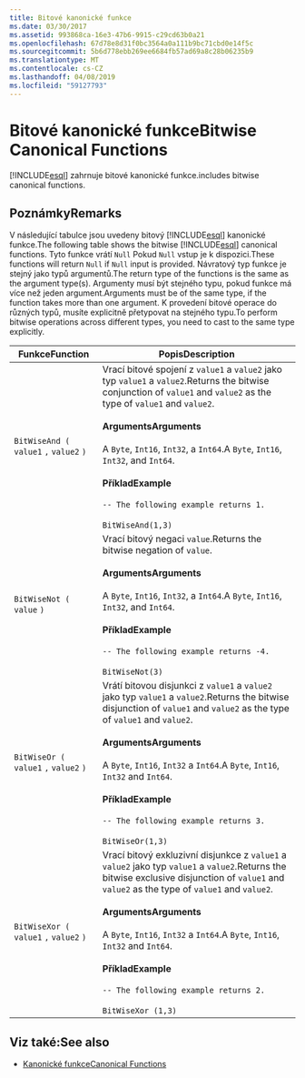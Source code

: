 ```yaml
---
title: Bitové kanonické funkce
ms.date: 03/30/2017
ms.assetid: 993868ca-16e3-47b6-9915-c29cd63b0a21
ms.openlocfilehash: 67d78e8d31f0bc3564a0a111b9bc71cbd0e14f5c
ms.sourcegitcommit: 5b6d778ebb269ee6684fb57ad69a8c28b06235b9
ms.translationtype: MT
ms.contentlocale: cs-CZ
ms.lasthandoff: 04/08/2019
ms.locfileid: "59127793"
---
```

# <a name="bitwise-canonical-functions"></a><span data-ttu-id="ec91b-102">Bitové kanonické funkce</span><span class="sxs-lookup"><span data-stu-id="ec91b-102">Bitwise Canonical Functions</span></span>
[!INCLUDE[esql](../../../../../../includes/esql-md.md)] <span data-ttu-id="ec91b-103">zahrnuje bitové kanonické funkce.</span><span class="sxs-lookup"><span data-stu-id="ec91b-103">includes bitwise canonical functions.</span></span>  
  
## <a name="remarks"></a><span data-ttu-id="ec91b-104">Poznámky</span><span class="sxs-lookup"><span data-stu-id="ec91b-104">Remarks</span></span>  
 <span data-ttu-id="ec91b-105">V následující tabulce jsou uvedeny bitový [!INCLUDE[esql](../../../../../../includes/esql-md.md)] kanonické funkce.</span><span class="sxs-lookup"><span data-stu-id="ec91b-105">The following table shows the bitwise [!INCLUDE[esql](../../../../../../includes/esql-md.md)] canonical functions.</span></span> <span data-ttu-id="ec91b-106">Tyto funkce vrátí `Null` Pokud `Null` vstup je k dispozici.</span><span class="sxs-lookup"><span data-stu-id="ec91b-106">These functions will return `Null` if `Null` input is provided.</span></span> <span data-ttu-id="ec91b-107">Návratový typ funkce je stejný jako typů argumentů.</span><span class="sxs-lookup"><span data-stu-id="ec91b-107">The return type of the functions is the same as the argument type(s).</span></span> <span data-ttu-id="ec91b-108">Argumenty musí být stejného typu, pokud funkce má více než jeden argument.</span><span class="sxs-lookup"><span data-stu-id="ec91b-108">Arguments must be of the same type, if the function takes more than one argument.</span></span> <span data-ttu-id="ec91b-109">K provedení bitové operace do různých typů, musíte explicitně přetypovat na stejného typu.</span><span class="sxs-lookup"><span data-stu-id="ec91b-109">To perform bitwise operations across different types, you need to cast to the same type explicitly.</span></span>  
  
|<span data-ttu-id="ec91b-110">Funkce</span><span class="sxs-lookup"><span data-stu-id="ec91b-110">Function</span></span>|<span data-ttu-id="ec91b-111">Popis</span><span class="sxs-lookup"><span data-stu-id="ec91b-111">Description</span></span>|  
|--------------|-----------------|  
|`BitWiseAnd (` `value1` `,`  `value2` `)`|<span data-ttu-id="ec91b-112">Vrací bitové spojení z `value1` a `value2` jako typ `value1` a `value2`.</span><span class="sxs-lookup"><span data-stu-id="ec91b-112">Returns the bitwise conjunction of `value1` and `value2` as the type of `value1` and `value2`.</span></span><br /><br /> **<span data-ttu-id="ec91b-113">Arguments</span><span class="sxs-lookup"><span data-stu-id="ec91b-113">Arguments</span></span>**<br /><br /> <span data-ttu-id="ec91b-114">A `Byte`, `Int16`, `Int32`, a `Int64`.</span><span class="sxs-lookup"><span data-stu-id="ec91b-114">A `Byte`, `Int16`, `Int32`, and `Int64`.</span></span><br /><br /> **<span data-ttu-id="ec91b-115">Příklad</span><span class="sxs-lookup"><span data-stu-id="ec91b-115">Example</span></span>**<br /><br /> `-- The following example returns 1.`<br /><br /> `BitWiseAnd(1,3)`|  
|`BitWiseNot (` `value` `)`|<span data-ttu-id="ec91b-116">Vrací bitový negaci `value`.</span><span class="sxs-lookup"><span data-stu-id="ec91b-116">Returns the bitwise negation of `value`.</span></span><br /><br /> **<span data-ttu-id="ec91b-117">Arguments</span><span class="sxs-lookup"><span data-stu-id="ec91b-117">Arguments</span></span>**<br /><br /> <span data-ttu-id="ec91b-118">A `Byte`, `Int16`, `Int32`, a `Int64`.</span><span class="sxs-lookup"><span data-stu-id="ec91b-118">A `Byte`, `Int16`, `Int32`, and `Int64`.</span></span><br /><br /> **<span data-ttu-id="ec91b-119">Příklad</span><span class="sxs-lookup"><span data-stu-id="ec91b-119">Example</span></span>**<br /><br /> `-- The following example returns -4.`<br /><br /> `BitWiseNot(3)`|  
|`BitWiseOr (` `value1` `,`  `value2` `)`|<span data-ttu-id="ec91b-120">Vrátí bitovou disjunkci z `value1` a `value2` jako typ `value1` a `value2`.</span><span class="sxs-lookup"><span data-stu-id="ec91b-120">Returns the bitwise disjunction of `value1` and `value2` as the type of `value1` and `value2`.</span></span><br /><br /> **<span data-ttu-id="ec91b-121">Arguments</span><span class="sxs-lookup"><span data-stu-id="ec91b-121">Arguments</span></span>**<br /><br /> <span data-ttu-id="ec91b-122">A `Byte`, `Int16`, `Int32` a `Int64`.</span><span class="sxs-lookup"><span data-stu-id="ec91b-122">A `Byte`, `Int16`, `Int32` and `Int64`.</span></span><br /><br /> **<span data-ttu-id="ec91b-123">Příklad</span><span class="sxs-lookup"><span data-stu-id="ec91b-123">Example</span></span>**<br /><br /> `-- The following example returns 3.`<br /><br /> `BitWiseOr(1,3)`|  
|`BitWiseXor (` `value1` `,`  `value2` `)`|<span data-ttu-id="ec91b-124">Vrací bitový exkluzivní disjunkce z `value1` a `value2` jako typ `value1` a `value2`.</span><span class="sxs-lookup"><span data-stu-id="ec91b-124">Returns the bitwise exclusive disjunction of `value1` and `value2` as the type of `value1` and `value2`.</span></span><br /><br /> **<span data-ttu-id="ec91b-125">Arguments</span><span class="sxs-lookup"><span data-stu-id="ec91b-125">Arguments</span></span>**<br /><br /> <span data-ttu-id="ec91b-126">A `Byte`, `Int16`, `Int32` a `Int64`.</span><span class="sxs-lookup"><span data-stu-id="ec91b-126">A `Byte`, `Int16`, `Int32` and `Int64`.</span></span><br /><br /> **<span data-ttu-id="ec91b-127">Příklad</span><span class="sxs-lookup"><span data-stu-id="ec91b-127">Example</span></span>**<br /><br /> `-- The following example returns 2.`<br /><br /> `BitWiseXor (1,3)`|  
  
## <a name="see-also"></a><span data-ttu-id="ec91b-128">Viz také:</span><span class="sxs-lookup"><span data-stu-id="ec91b-128">See also</span></span>

- [<span data-ttu-id="ec91b-129">Kanonické funkce</span><span class="sxs-lookup"><span data-stu-id="ec91b-129">Canonical Functions</span></span>](../../../../../../docs/framework/data/adonet/ef/language-reference/canonical-functions.md)
